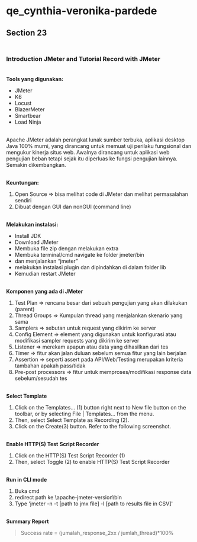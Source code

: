 # qe_cynthia-veronika-pardede
## **Section 23**<br><br>
### **Introduction JMeter and Tutorial Record with JMeter**<br><br>

**Tools yang digunakan:**<br>
- JMeter
- K6
- Locust
- BlazerMeter
- Smartbear 
- Load Ninja<br><br>

Apache JMeter adalah perangkat lunak sumber terbuka, aplikasi desktop Java 100% murni, yang dirancang untuk memuat uji perilaku fungsional dan mengukur kinerja situs web. Awalnya dirancang untuk aplikasi web pengujian beban tetapi sejak itu diperluas ke fungsi pengujian lainnya. Semakin dikembangkan.<br><br>

**Keuntungan:**
1. Open Source => bisa melihat code di JMeter  dan melihat permasalahan sendiri
2. Dibuat dengan GUI dan nonGUI (command line)<br><br>

**Melakukan instalasi:**
- Install JDK
- Download JMeter
- Membuka file zip dengan melakukan extra
- Membuka terminal/cmd
navigate ke folder jmeter/bin
- dan menjalankan “jmeter”
- melakukan instalasi plugin dan dipindahkan di dalam folder lib
- Kemudian restart JMeter<br><br>

**Komponen yang ada di JMeter**
1. Test Plan => rencana besar dari sebuah pengujian yang akan dilakukan (parent)
2. Thread Groups => Kumpulan thread yang menjalankan skenario yang sama
3. Samplers => sebutan untuk request yang dikirim ke server
4. Config Element => element yang digunakan untuk konfigurasi atau modifikasi sampler requests yang dikirim ke server
5. Listener => merekam apapun atau data yang dihasilkan dari tes
6. Timer => fitur akan jalan duluan sebelum semua fitur yang lain berjalan
7. Assertion => seperti assert pada API/Web/Testing merupakan kriteria tambahan apakah pass/tidak
8. Pre-post processors => fitur untuk memproses/modifikasi response data sebelum/sesudah tes<br><br>

**Select Template**

1. Click on the Templates... (1) button right next to New file button on the toolbar, or by selecting File | Templates... from the menu.
2. Then, select Select Template as Recording (2).
3. Click on the Create(3) button. Refer to the following screenshot.<br><br>


**Enable HTTP(S) Test**
**Script Recorder**

1. Click on the HTTP(S) Test Script Recorder (1)
2. Then, select Toggle (2) to enable HTTP(S) Test Script Recorder<br><br>

**Run in CLI mode**
1. Buka cmd
2. redirect path ke \apache-jmeter-version\bin
3. Type 'jmeter -n -t [path to jmx file] -l [path to results file in CSV]'<br><br>

**Summary Report**<br>
>Success rate = (jumalah_response_2xx / jumlah_thread)*100%

